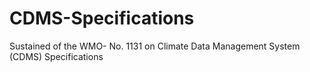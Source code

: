 # CDMS-Specifications
Sustained of the WMO- No. 1131 on Climate Data Management System (CDMS) Specifications
